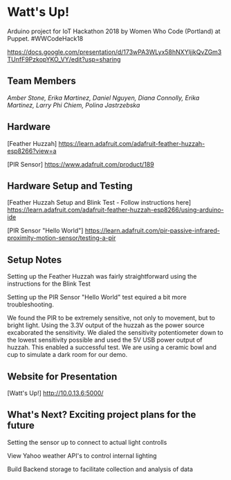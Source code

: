 # Watt's Up!

Arduino project for IoT Hackathon 2018 by Women Who Code (Portland) at Puppet.
\#WWCodeHack18

https://docs.google.com/presentation/d/173wPA3WLyx58hNXYljjkQvZGm3TUnfF9PzkopYKO_VY/edit?usp=sharing

## Team Members

_Amber Stone, Erika Martinez, Daniel Nguyen, Diana Connolly, Erika Martinez, Larry Phi Chiem, Polina Jastrzebska_

## Hardware

[Feather Huzzah] <https://learn.adafruit.com/adafruit-feather-huzzah-esp8266?view=a>

[PIR Sensor] <https://www.adafruit.com/product/189>

## Hardware Setup and Testing

[Feather Huzzah Setup and Blink Test - Follow instructions here] <https://learn.adafruit.com/adafruit-feather-huzzah-esp8266/using-arduino-ide>

[PIR Sensor "Hello World"] <https://learn.adafruit.com/pir-passive-infrared-proximity-motion-sensor/testing-a-pir>

## Setup Notes

Setting up the Feather Huzzah was fairly straightforward using the instructions for the Blink Test 

Setting up the PIR Sensor "Hello World" test equired a bit more troubleshooting. 

We found the PIR to be extremely sensitive, not only to movement, but to bright light. 
Using the 3.3V output of the huzzah as the power source excaborated the sensitivity. 
We dialed the sensitivity potentiometer down to the lowest sensitivity possible and used the 5V USB power output of huzzah. This enabled a successful test. We are using a ceramic bowl and cup to simulate a dark room for our demo.

## Website for Presentation

[Watt's Up!] <http://10.0.13.6:5000/>

## What's Next? Exciting project plans for the future

Setting the sensor up to connect to actual light controlls

View Yahoo weather API's to control internal lighting

Build Backend storage to facilitate collection and analysis of data



